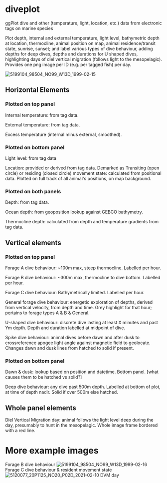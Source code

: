# diveplot
ggPlot dive and other (temperature, light, location, etc.) data from electronic tags on marine species

Plot depth, internal and external temperature, light level, bathymetric depth at location, thermocline, animal position on map, animal residence/transit state, sunrise, sunset; and label various types of dive behaviour, adding depths for deep dives, depths and durations for U shaped dives, highlighting days of diel vertical migration (follows light to the mesopelagic). Provides one png image per ID (e.g. per tagged fish) per day.

![5199104_98504_NO99_W13D_1999-02-15](https://user-images.githubusercontent.com/4599748/232644091-2c004724-046a-45e0-854f-971a186bbf2f.png)

## Horizontal Elements

### Plotted on top panel

Internal temperature: from tag data.

External temperature: from tag data.

Excess temperature (internal minus external, smoothed).

### Plotted on bottom panel

Light level: from tag data

Location: provided or derived from tag data. Demarked as Transiting (open circle) or residing (closed circle) movement state: calculated from positional data. Plotted on full track of all animal's positions, on map background.

### Plotted on both panels

Depth: from tag data.

Ocean depth: from geoposition lookup against GEBCO bathymetry.

Thermocline depth: calculated from depth and temperature gradients from tag data.

## Vertical elements

### Plotted on top panel

Forage A dive behaviour: ~100m max, steep thermocline. Labelled per hour.

Forage B dive behaviour: ~300m max, thermocline to dive bottom. Labelled per hour.

Forage C dive behaviour: Bathymetrically limited. Labelled per hour.

General forage dive behaviour: energetic exploration of depths, derived from vertical velocity, from depth and time. Grey highlight for that hour; pertains to forage types A & B & General.

U-shaped dive behaviour: discrete dive lasting at least X minutes and past Ym depth. Depth and duration labelled at midpoint of dive.

Spike dive behaviour: animal dives before dawn and after dusk to crossreference apogee light angle against magnetic field to geolocate. Changes dawn and dusk lines from hatched to solid if present.

### Plotted on bottom panel

Dawn & dusk: lookup based on position and datetime. Bottom panel. [what causes them to be hatched vs solid?]

Deep dive behaviour: any dive past 500m depth. Labelled at bottom of plot, at time of depth nadir. Solid if over 500m else hatched.

## Whole panel elements

Diel Vertical Migration day: animal follows the light level deep during the day, presumably to hunt in the mesopelagic. Whole image frame bordered with a red line.

# More example images

Forage B dive behaviour
![5199104_98504_NO99_W13D_1999-02-16](https://user-images.githubusercontent.com/4599748/232647067-d73ddf7d-babf-49cc-9b5e-dc52df0cb44e.png)
Forage C dive behaviour & resident movement state
![5120077_20P1125_NO20_P02D_2021-02-10](https://user-images.githubusercontent.com/4599748/232647508-cd893a69-92e9-46d1-9cc3-53d4981fc531.png)
DVM day

